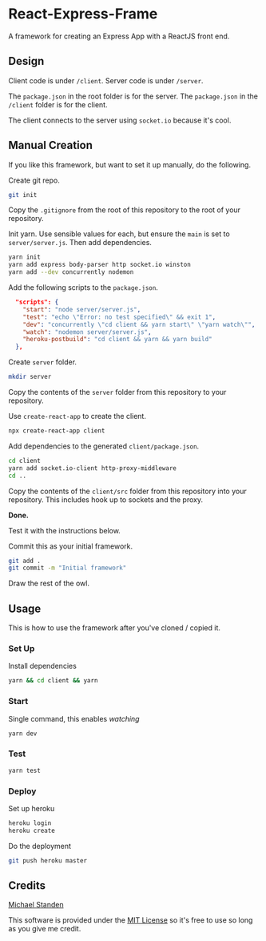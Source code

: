 # React-Express-Frame

A framework for creating an Express App with a ReactJS front end.

## Design

Client code is under `/client`. Server code is under `/server`.

The `package.json` in the root folder is for the server. The `package.json` in the `/client` folder is for the client.

The client connects to the server using `socket.io` because it's cool.

## Manual Creation

If you like this framework, but want to set it up manually, do the following.

Create git repo.

```sh
git init
```

Copy the `.gitignore` from the root of this repository to the root of your repository.

Init yarn.
Use sensible values for each, but ensure the `main` is set to `server/server.js`.
Then add dependencies.

```sh
yarn init
yarn add express body-parser http socket.io winston
yarn add --dev concurrently nodemon
```

Add the following scripts to the `package.json`.

```json
  "scripts": {
    "start": "node server/server.js",
    "test": "echo \"Error: no test specified\" && exit 1",
    "dev": "concurrently \"cd client && yarn start\" \"yarn watch\"",
    "watch": "nodemon server/server.js",
    "heroku-postbuild": "cd client && yarn && yarn build"
  },
```

Create `server` folder.

```sh
mkdir server
```

Copy the contents of the `server` folder from this repository to your repository.

Use `create-react-app` to create the client.

```sh
npx create-react-app client
```

Add dependencies to the generated `client/package.json`.

```sh
cd client
yarn add socket.io-client http-proxy-middleware
cd ..
```

Copy the contents of the `client/src` folder from this repository into your repository.
This includes hook up to sockets and the proxy.

**Done.**

Test it with the instructions below.

Commit this as your initial framework.

```sh
git add .
git commit -m "Initial framework"
```

Draw the rest of the owl.

## Usage

This is how to use the framework after you've cloned / copied it.

### Set Up

Install dependencies

```sh
yarn && cd client && yarn
```

### Start

Single command, this enables *watching*

```sh
yarn dev
```

### Test

```sh
yarn test
```

### Deploy

Set up heroku

```sh
heroku login
heroku create
```

Do the deployment

```sh
git push heroku master
```

## Credits

[Michael Standen](https://michael.standen.link)

This software is provided under the [MIT License](https://tldrlegal.com/license/mit-license) so it's free to use so long as you give me credit.
